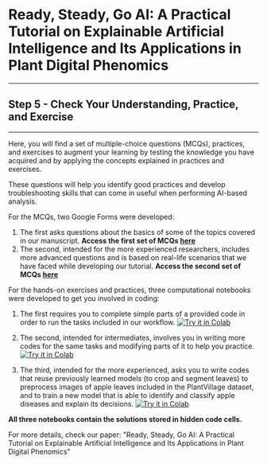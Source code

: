 # Ready, Steady, Go AI: A Practical Tutorial on Explainable Artificial Intelligence and Its Applications in Plant Digital Phenomics
----
## Step 5 - Check Your Understanding, Practice, and Exercise
----

Here, you will find a set of multiple-choice questions (MCQs), practices, and exercises to augment your learning by testing the knowledge you have acquired and by applying the concepts explained in practices and exercises.

These questions will help you identify good practices and develop troubleshooting skills that can come in useful when performing AI-based analysis.

For the MCQs, two Google Forms were developed:
1. The first asks questions about the basics of some of the topics covered in our manuscript.
**Access the first set of MCQs [here](https://forms.gle/mDyn1ExSZxRfxV1r6 "here")**
2. The second, intended for the more experienced researchers, includes more advanced questions and is based on real-life scenarios that we have faced while developing our tutorial. 
**Access the second set of MCQs [here](https://forms.gle/1n6ngsNSeCZ7bJgK7 "here")**

For the hands-on exercises and practices, three computational notebooks were developed to get you involved in coding:

1. The first requires you to complete simple parts of a provided code in order to run the tasks included in our workflow. [![Try it in Colab](https://colab.research.google.com/assets/colab-badge.svg)](https://colab.research.google.com/github/faridnakhle/RSG/blob/main/1.%20RSG_Practices%20and%20Exercises_Novice.ipynb)

2. The second, intended for intermediates, involves you in writing more codes for the same tasks and modifying parts of it to help you practice. [![Try it in Colab](https://colab.research.google.com/assets/colab-badge.svg)](https://colab.research.google.com/github/faridnakhle/RSG/blob/main/2.%20RSG_Practices%20and%20Exercises_Intermediate.ipynb)

3. The third, intended for the more experienced, asks you to write codes that reuse previously learned models (to crop and segment leaves) to preprocess images of apple leaves included in the PlantVillage dataset, and to train a new model that is able to identify and classify apple diseases and explain its decisions. [![Try it in Colab](https://colab.research.google.com/assets/colab-badge.svg)](https://colab.research.google.com/github/faridnakhle/RSG/blob/main/2.%20RSG_Practices%20and%20Exercises_Intermediate.ipynb)

**All three notebooks contain the solutions stored in hidden code cells.**


For more details, check our paper: "Ready, Steady, Go AI: A Practical Tutorial on Explainable Artificial Intelligence and Its Applications in Plant Digital Phenomics"